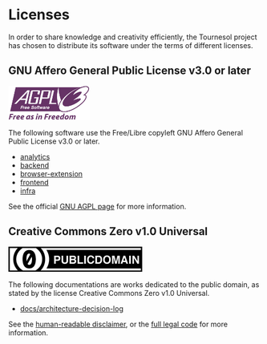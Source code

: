 # Licenses

In order to share knowledge and creativity efficiently, the Tournesol project
has chosen to distribute its software under the terms of different licenses.

## GNU Affero General Public License v3.0 or later

![GNU AGPL v3.0 logo](./docs/logos/agplv3-with-text-162x68.png)

The following software use the Free/Libre copyleft GNU Affero General Public
License v3.0 or later.

- [analytics](./analytics/LICENSE)
- [backend](./backend/LICENSE)
- [browser-extension](./browser-extension/LICENSE)
- [frontend](./frontend/LICENSE)
- [infra](./infra/LICENSE)

See the official [GNU AGPL page][gnu-agpl-3.0] for more information.

## Creative Commons Zero v1.0 Universal

![CC0 Universal logo](./docs/logos/cc-zero.png)

The following documentations are works dedicated to the public domain, as
stated by the license Creative Commons Zero v1.0 Universal. 

- [docs/architecture-decision-log](./docs/architecture-decision-log/LICENSE.md)


See the [human-readable disclaimer][cc0-1.0-disclaimer], or the
[full legal code][cc0-1.0-full-legalcode] for more information.

[gnu-agpl-3.0]: https://www.gnu.org/licenses/agpl-3.0.en.html
[cc0-1.0-disclaimer]: https://creativecommons.org/publicdomain/zero/1.0/
[cc0-1.0-full-legalcode]: https://creativecommons.org/publicdomain/zero/1.0/legalcode

